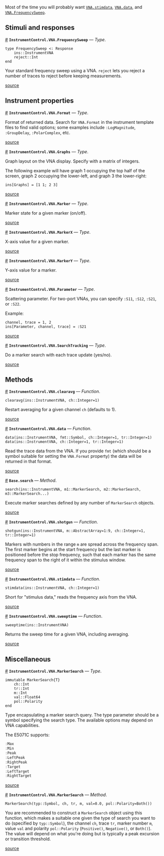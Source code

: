 


Most of the time you will probably want [`VNA.stimdata`](vna.md#InstrumentControl.VNA.stimdata), [`VNA.data`](vna.md#InstrumentControl.VNA.data), and [`VNA.FrequencySweep`](vna.md#InstrumentControl.VNA.FrequencySweep).


<a id='Stimuli-and-responses-1'></a>

## Stimuli and responses

<a id='InstrumentControl.VNA.FrequencySweep' href='#InstrumentControl.VNA.FrequencySweep'>#</a>
**`InstrumentControl.VNA.FrequencySweep`** &mdash; *Type*.



```
type FrequencySweep <: Response
    ins::InstrumentVNA
    reject::Int
end
```

Your standard frequency sweep using a VNA. `reject` lets you reject a number of traces to reject before keeping measurements.


<a target='_blank' href='https://github.com/painterqubits/InstrumentControl.jl/tree/38abbfe31015b5a2086f8e03b4cb9848bee446ac/src/instruments/VNAs/VNA.jl#L15-L25' class='documenter-source'>source</a><br>


<a id='Instrument-properties-1'></a>

## Instrument properties

<a id='InstrumentControl.VNA.Format' href='#InstrumentControl.VNA.Format'>#</a>
**`InstrumentControl.VNA.Format`** &mdash; *Type*.



Format of returned data. Search for `VNA.Format` in the instrument template files to find valid options; some examples include `:LogMagnitude`, `:GroupDelay`, `:PolarComplex`, etc.


<a target='_blank' href='https://github.com/painterqubits/InstrumentControl.jl/tree/38abbfe31015b5a2086f8e03b4cb9848bee446ac/src/instruments/VNAs/VNA.jl#L87-L91' class='documenter-source'>source</a><br>

<a id='InstrumentControl.VNA.Graphs' href='#InstrumentControl.VNA.Graphs'>#</a>
**`InstrumentControl.VNA.Graphs`** &mdash; *Type*.



Graph layout on the VNA display. Specify with a matrix of integers.

The following example will have graph 1 occupying the top half of the screen, graph 2 occupying the lower-left, and graph 3 the lower-right:

```
ins[Graphs] = [1 1; 2 3]
```


<a target='_blank' href='https://github.com/painterqubits/InstrumentControl.jl/tree/38abbfe31015b5a2086f8e03b4cb9848bee446ac/src/instruments/VNAs/VNA.jl#L94-L103' class='documenter-source'>source</a><br>

<a id='InstrumentControl.VNA.Marker' href='#InstrumentControl.VNA.Marker'>#</a>
**`InstrumentControl.VNA.Marker`** &mdash; *Type*.



Marker state for a given marker (on/off).


<a target='_blank' href='https://github.com/painterqubits/InstrumentControl.jl/tree/38abbfe31015b5a2086f8e03b4cb9848bee446ac/src/instruments/VNAs/VNA.jl#L106-L108' class='documenter-source'>source</a><br>

<a id='InstrumentControl.VNA.MarkerX' href='#InstrumentControl.VNA.MarkerX'>#</a>
**`InstrumentControl.VNA.MarkerX`** &mdash; *Type*.



X-axis value for a given marker.


<a target='_blank' href='https://github.com/painterqubits/InstrumentControl.jl/tree/38abbfe31015b5a2086f8e03b4cb9848bee446ac/src/instruments/VNAs/VNA.jl#L111-L113' class='documenter-source'>source</a><br>

<a id='InstrumentControl.VNA.MarkerY' href='#InstrumentControl.VNA.MarkerY'>#</a>
**`InstrumentControl.VNA.MarkerY`** &mdash; *Type*.



Y-axis value for a marker.


<a target='_blank' href='https://github.com/painterqubits/InstrumentControl.jl/tree/38abbfe31015b5a2086f8e03b4cb9848bee446ac/src/instruments/VNAs/VNA.jl#L116-L118' class='documenter-source'>source</a><br>

<a id='InstrumentControl.VNA.Parameter' href='#InstrumentControl.VNA.Parameter'>#</a>
**`InstrumentControl.VNA.Parameter`** &mdash; *Type*.



Scattering parameter. For two-port VNAs, you can specify `:S11`, `:S12`, `:S21`, or `:S22`.

Example:

```
channel, trace = 1, 2
ins[Parameter, channel, trace] = :S21
```


<a target='_blank' href='https://github.com/painterqubits/InstrumentControl.jl/tree/38abbfe31015b5a2086f8e03b4cb9848bee446ac/src/instruments/VNAs/VNA.jl#L121-L130' class='documenter-source'>source</a><br>

<a id='InstrumentControl.VNA.SearchTracking' href='#InstrumentControl.VNA.SearchTracking'>#</a>
**`InstrumentControl.VNA.SearchTracking`** &mdash; *Type*.



Do a marker search with each trace update (yes/no).


<a target='_blank' href='https://github.com/painterqubits/InstrumentControl.jl/tree/38abbfe31015b5a2086f8e03b4cb9848bee446ac/src/instruments/VNAs/VNA.jl#L133-L135' class='documenter-source'>source</a><br>


<a id='Methods-1'></a>

## Methods

<a id='InstrumentControl.VNA.clearavg' href='#InstrumentControl.VNA.clearavg'>#</a>
**`InstrumentControl.VNA.clearavg`** &mdash; *Function*.



```
clearavg(ins::InstrumentVNA, ch::Integer=1)
```

Restart averaging for a given channel `ch` (defaults to 1).


<a target='_blank' href='https://github.com/painterqubits/InstrumentControl.jl/tree/38abbfe31015b5a2086f8e03b4cb9848bee446ac/src/instruments/VNAs/VNA.jl#L206-L212' class='documenter-source'>source</a><br>

<a id='InstrumentControl.VNA.data' href='#InstrumentControl.VNA.data'>#</a>
**`InstrumentControl.VNA.data`** &mdash; *Function*.



```
data(ins::InstrumentVNA, fmt::Symbol, ch::Integer=1, tr::Integer=1)
data(ins::InstrumentVNA, ch::Integer=1, tr::Integer=1)
```

Read the trace data from the VNA. If you provide `fmt` (which should be a symbol suitable for setting the `VNA.Format` property) the data will be returned in that format.


<a target='_blank' href='https://github.com/painterqubits/InstrumentControl.jl/tree/38abbfe31015b5a2086f8e03b4cb9848bee446ac/src/instruments/VNAs/VNA.jl#L217-L226' class='documenter-source'>source</a><br>

<a id='Base.search-Tuple{InstrumentControl.VNA.InstrumentVNA,InstrumentControl.VNA.MarkerSearch,InstrumentControl.VNA.MarkerSearch,Vararg{InstrumentControl.VNA.MarkerSearch,N}}' href='#Base.search-Tuple{InstrumentControl.VNA.InstrumentVNA,InstrumentControl.VNA.MarkerSearch,InstrumentControl.VNA.MarkerSearch,Vararg{InstrumentControl.VNA.MarkerSearch,N}}'>#</a>
**`Base.search`** &mdash; *Method*.



```
search(ins::InstrumentVNA, m1::MarkerSearch, m2::MarkerSearch, m3::MarkerSearch...)
```

Execute marker searches defined by any number of `MarkerSearch` objects.


<a target='_blank' href='https://github.com/painterqubits/InstrumentControl.jl/tree/38abbfe31015b5a2086f8e03b4cb9848bee446ac/src/instruments/VNAs/VNA.jl#L244-L250' class='documenter-source'>source</a><br>

<a id='InstrumentControl.VNA.shotgun' href='#InstrumentControl.VNA.shotgun'>#</a>
**`InstrumentControl.VNA.shotgun`** &mdash; *Function*.



```
shotgun(ins::InstrumentVNA, m::AbstractArray=1:9, ch::Integer=1, tr::Integer=1)
```

Markers with numbers in the range `m` are spread across the frequency span. The first marker begins at the start frequency but the last marker is positioned before the stop frequency, such that each marker has the same frequency span to the right of it within the stimulus window.


<a target='_blank' href='https://github.com/painterqubits/InstrumentControl.jl/tree/38abbfe31015b5a2086f8e03b4cb9848bee446ac/src/instruments/VNAs/VNA.jl#L254-L263' class='documenter-source'>source</a><br>

<a id='InstrumentControl.VNA.stimdata' href='#InstrumentControl.VNA.stimdata'>#</a>
**`InstrumentControl.VNA.stimdata`** &mdash; *Function*.



```
stimdata(ins::InstrumentVNA, ch::Integer=1)
```

Short for "stimulus data," reads the frequency axis from the VNA.


<a target='_blank' href='https://github.com/painterqubits/InstrumentControl.jl/tree/38abbfe31015b5a2086f8e03b4cb9848bee446ac/src/instruments/VNAs/VNA.jl#L235-L241' class='documenter-source'>source</a><br>

<a id='InstrumentControl.VNA.sweeptime' href='#InstrumentControl.VNA.sweeptime'>#</a>
**`InstrumentControl.VNA.sweeptime`** &mdash; *Function*.



```
sweeptime(ins::InstrumentVNA)
```

Returns the sweep time for a given VNA, including averaging.


<a target='_blank' href='https://github.com/painterqubits/InstrumentControl.jl/tree/38abbfe31015b5a2086f8e03b4cb9848bee446ac/src/instruments/VNAs/VNA.jl#L274-L280' class='documenter-source'>source</a><br>


<a id='Miscellaneous-1'></a>

## Miscellaneous

<a id='InstrumentControl.VNA.MarkerSearch' href='#InstrumentControl.VNA.MarkerSearch'>#</a>
**`InstrumentControl.VNA.MarkerSearch`** &mdash; *Type*.



```
immutable MarkerSearch{T}
    ch::Int
    tr::Int
    m::Int
    val::Float64
    pol::Polarity
end
```

Type encapsulating a marker search query. The type parameter should be a symbol specifying the search type. The available options may depend on VNA capabilities.

The E5071C supports:

```jl
:Max
:Min
:Peak
:LeftPeak
:RightPeak
:Target
:LeftTarget
:RightTarget
```


<a target='_blank' href='https://github.com/painterqubits/InstrumentControl.jl/tree/38abbfe31015b5a2086f8e03b4cb9848bee446ac/src/instruments/VNAs/VNA.jl#L151-L178' class='documenter-source'>source</a><br>

<a id='InstrumentControl.VNA.MarkerSearch-Tuple{Symbol,Any,Any,Any}' href='#InstrumentControl.VNA.MarkerSearch-Tuple{Symbol,Any,Any,Any}'>#</a>
**`InstrumentControl.VNA.MarkerSearch`** &mdash; *Method*.



```
MarkerSearch(typ::Symbol, ch, tr, m, val=0.0, pol::Polarity=Both())
```

You are recommended to construct a `MarkerSearch` object using this function, which makes a suitable one given the type of search you want to do (specified by `typ::Symbol`), the channel `ch`, trace `tr`, marker number `m`, value `val` and polarity `pol::Polarity` (`Positive()`, `Negative()`, or `Both()`). The value will depend on what you're doing but is typically a peak excursion or transition threshold.


<a target='_blank' href='https://github.com/painterqubits/InstrumentControl.jl/tree/38abbfe31015b5a2086f8e03b4cb9848bee446ac/src/instruments/VNAs/VNA.jl#L187-L198' class='documenter-source'>source</a><br>

